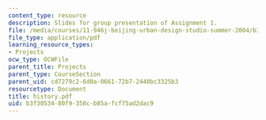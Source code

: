 ```yaml
---
content_type: resource
description: Slides for group presentation of Assignment 1.
file: /media/courses/11-946j-beijing-urban-design-studio-summer-2004/b3f3053480f9358cb85afcf75ad2dac9_history.pdf
file_type: application/pdf
learning_resource_types:
- Projects
ocw_type: OCWFile
parent_title: Projects
parent_type: CourseSection
parent_uid: cd7279c2-6d0a-0661-72b7-2440bc3325b3
resourcetype: Document
title: history.pdf
uid: b3f30534-80f9-358c-b85a-fcf75ad2dac9
---
```

